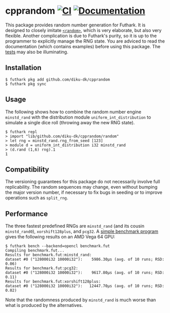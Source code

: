 # cpprandom [![CI](https://github.com/diku-dk/cpprandom/workflows/CI/badge.svg)](https://github.com/diku-dk/cpprandom/actions) [![Documentation](https://futhark-lang.org/pkgs/github.com/diku-dk/cpprandom/status.svg)](https://futhark-lang.org/pkgs/github.com/diku-dk/cpprandom/latest/)

This package provides random number generation for Futhark.  It is
designed to closely imitate
[`<random>`](http://www.cplusplus.com/reference/random/), which is
very elaborate, but also very flexible.  Another complication is due
to Futhark's purity, so it is up to the programmer to explicitly
manage the RNG state.  You are adviced to read the documentation
(which contains examples) before using this package.  The
[tests](lib/github.com/diku-dk/cpprandom/random_tests.fut) may also be
illuminating.

## Installation

```
$ futhark pkg add github.com/diku-dk/cpprandom
$ futhark pkg sync
```

## Usage

The following shows how to combine the random number engine
`minstd_rand` with the distribution module `uniform_int_distribution`
to simulate a single dice roll (throwing away the new RNG state).

```
$ futhark repl
> import "lib/github.com/diku-dk/cpprandom/random"
> let rng = minstd_rand.rng_from_seed [123]
> module d = uniform_int_distribution i32 minstd_rand
> (d.rand (1,6) rng).1
1
```

## Compatibility

The versioning guarantees for this package do not necessarily involve
full replicability.  The random sequences may change, even without
bumping the major version number, if necessary to fix bugs in seeding
or to improve operations such as `split_rng`.

## Performance

The three fastest predefined RNGs are `minstd_rand` (and its cousin
`minstd_rand0`), `xorshift128plus`, and `pcg32`.  A [simple benchmark
program](benchmark.fut) gives the following results on an AMD Vega 64
GPU:

```
$ futhark bench --backend=opencl benchmark.fut
Compiling benchmark.fut...
Results for benchmark.fut:minstd_rand:
dataset #0 ("128000i32 10000i32"):    5986.30μs (avg. of 10 runs; RSD: 0.06)
Results for benchmark.fut:pcg32:
dataset #0 ("128000i32 10000i32"):    9617.80μs (avg. of 10 runs; RSD: 0.11)
Results for benchmark.fut:xorshift128plus:
dataset #0 ("128000i32 10000i32"):   12447.70μs (avg. of 10 runs; RSD: 0.02)
```

Note that the randomness produced by `minstd_rand` is much worse than
what is produced by the alternatives.
